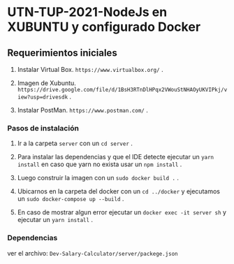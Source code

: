 # UTN-TUP-2021-NodeJs en XUBUNTU y configurado Docker

## Requerimientos iniciales

1. Instalar Virtual Box. `https://www.virtualbox.org/` .

2. Imagen de Xubuntu. `https://drive.google.com/file/d/1BsH3RTnDlHPqx2VWouStNHAOyUKVIPkj/view?usp=drivesdk` .

3. Instalar PostMan. `https://www.postman.com/` .

### Pasos de instalación

1. Ir a la carpeta `server` con un `cd server` .

2. Para instalar las dependencias y que el IDE detecte ejecutar un `yarn install` en caso que yarn no exista usar un `npm install` .

3. Luego construir la imagen con un `sudo docker build .` .

4. Ubicarnos en la carpeta del docker con un `cd ../docker` y ejecutamos un `sudo docker-compose up --build` .

5. En caso de mostrar algun error ejecutar un `docker exec -it server sh` y ejecutar un `yarn install` .

### Dependencias

ver el archivo: `Dev-Salary-Calculator/server/packege.json`